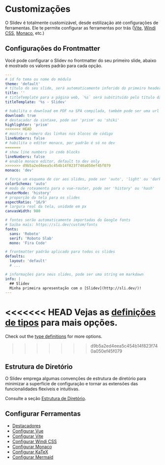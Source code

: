 # Customizações

O Slidev é totalmente customizável, desde estilização até configurações de ferramentas. Ele te permite configurar as ferramentas por trás ([Vite](/custom/config-vite), [Windi CSS](/custom/config-windicss), [Monaco](/custom/config-monaco), etc.)

## Configurações do Frontmatter

Você pode configurar o Slidev no frontmatter do seu primeiro slide, abaixo é mostrado os valores padrão para cada opção.

```yaml
---
# id fo tema ou nome do módulo
theme: 'default'
# título do seu slide, será automaticamente inferido do primeiro header se não for espeecificado
title: ''
# titleTemplate para a página web, `%s` será substituído pelo título da página
titleTemplate: '%s - Slidev'

# habilita o download em PDF na SPA compilada, também pode ser uma url customizada
download: true
# destacador de sintaxe, pode ser 'prism' ou 'shiki'
highlighter: 'prism'
<<<<<<< HEAD
# mostra o número das linhas nos blocos de código 
lineNumbers: false
# habilita o editor monaco, por padrão é só no dev
=======
# show line numbers in code blocks
lineNumbers: false
# enable monaco editor, default to dev only
>>>>>>> d9b5a2ed4eea5c454b14f823f740a050ef45f079
monaco: 'dev'

# força um esquema de cor aos slides, pode ser 'auto', 'light' ou 'dark'
colorSchema: 'auto'
# modo de roteamento para o vue-router, pode ser 'history' ou 'hash'
routerMode: 'history'
# proporção da tela para os slides
aspectRatio: '16/9'
# largura real da tela, unidade em px
canvasWidth: 980

# fontes serão automaticamente importadas do Google fonts
# Saiba mais: https://sli.dev/custom/fonts
fonts:
  sans: 'Roboto'
  serif: 'Roboto Slab'
  mono: 'Fira Code'

# frontmatter padrão aplicado para todos os slides
defaults:
  layout: 'default'
  # ...

# informações para seus slides, pode ser uma string em markdown
info: |
  ## Slidev
  Minha primeira apresentação com o [Slidev](http://sli.dev/)!
---
```

<<<<<<< HEAD
Vejas as [definições de tipos](https://github.com/slidevjs/slidev/blob/main/packages/types/src/config.ts) para mais opções.
=======
Check out the [type definitions](https://github.com/slidevjs/slidev/blob/main/packages/types/src/config.ts) for more options.
>>>>>>> d9b5a2ed4eea5c454b14f823f740a050ef45f079

## Estrutura de Diretório

O Slidev emprega algumas convenções de estrutura de diretório para minimizar a superfície de configuração e tornar as extensões das funcionalidades flexíveis e intuitivas.

Consulte a seção [Estrutura de Diretório](/custom/directory-structure).

## Configurar Ferramentas

- [Destacadores](/custom/highlighters)
- [Configurar Vue](/custom/config-vue)
- [Configurar Vite](/custom/config-vite)
- [Configurar Windi CSS](/custom/config-windicss)
- [Configurar Monaco](/custom/config-monaco)
- [Configurar KaTeX](/custom/config-katex)
- [Configurar Mermaid](/custom/config-mermaid)
